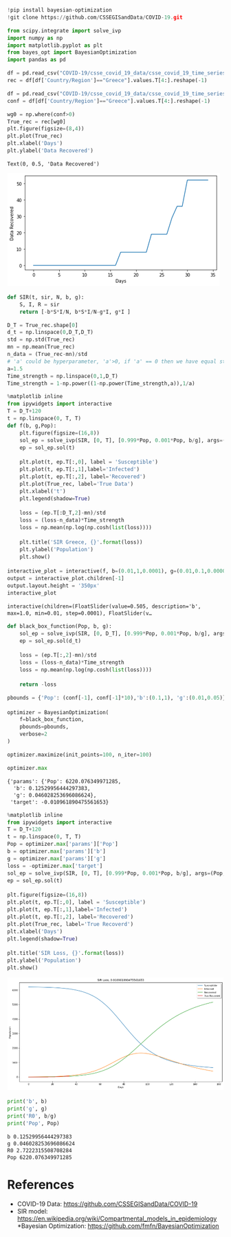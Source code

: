 ```python
!pip install bayesian-optimization
!git clone https://github.com/CSSEGISandData/COVID-19.git
```


```python
from scipy.integrate import solve_ivp
import numpy as np
import matplotlib.pyplot as plt
from bayes_opt import BayesianOptimization
import pandas as pd
```


```python
df = pd.read_csv("COVID-19/csse_covid_19_data/csse_covid_19_time_series/time_series_covid19_recovered_global.csv")
rec = df[df['Country/Region']=="Greece"].values.T[4:].reshape(-1)
```


```python
df = pd.read_csv("COVID-19/csse_covid_19_data/csse_covid_19_time_series/time_series_covid19_confirmed_global.csv")
conf = df[df['Country/Region']=="Greece"].values.T[4:].reshape(-1)
```


```python
wg0 = np.where(conf>0)
True_rec = rec[wg0]
plt.figure(figsize=(8,4))
plt.plot(True_rec)
plt.xlabel('Days')
plt.ylabel('Data Recovered')
```




    Text(0, 0.5, 'Data Recovered')




![png](output_4_1.png)



```python
def SIR(t, sir, N, b, g):
    S, I, R = sir
    return [-b*S*I/N, b*S*I/N-g*I, g*I ]
```


```python
D_T = True_rec.shape[0]
d_t = np.linspace(0,D_T,D_T)
std = np.std(True_rec)
mn = np.mean(True_rec)
n_data = (True_rec-mn)/std
# 'a' could be hyperparameter, 'a'>0, if 'a' == 0 then we have equal strength for all time series
a=1.5
Time_strength = np.linspace(0,1,D_T)
Time_strength = 1-np.power((1-np.power(Time_strength,a)),1/a)
```


```python
%matplotlib inline
from ipywidgets import interactive
T = D_T+120
t = np.linspace(0, T, T)
def f(b, g,Pop):
    plt.figure(figsize=(16,8))
    sol_ep = solve_ivp(SIR, [0, T], [0.999*Pop, 0.001*Pop, b/g], args=(Pop, b, g), dense_output=True)
    ep = sol_ep.sol(t)

    plt.plot(t, ep.T[:,0], label = 'Susceptible')
    plt.plot(t, ep.T[:,1],label='Infected')
    plt.plot(t, ep.T[:,2], label='Recovered')
    plt.plot(True_rec, label='True Data')
    plt.xlabel('t')
    plt.legend(shadow=True)

    loss = (ep.T[:D_T,2]-mn)/std
    loss = (loss-n_data)*Time_strength
    loss = np.mean(np.log(np.cosh(list(loss))))

    plt.title('SIR Greece, {}'.format(loss))
    plt.ylabel('Population')
    plt.show()

interactive_plot = interactive(f, b=(0.01,1,0.0001), g=(0.01,0.1,0.00001),Pop=(1*10**3,10*10**3))
output = interactive_plot.children[-1]
output.layout.height = '350px'
interactive_plot
```


    interactive(children=(FloatSlider(value=0.505, description='b', max=1.0, min=0.01, step=0.0001), FloatSlider(v…



```python
def black_box_function(Pop, b, g):
    sol_ep = solve_ivp(SIR, [0, D_T], [0.999*Pop, 0.001*Pop, b/g], args=(Pop, b, g), dense_output=True)
    ep = sol_ep.sol(d_t)
    
    loss = (ep.T[:,2]-mn)/std
    loss = (loss-n_data)*Time_strength
    loss = np.mean(np.log(np.cosh(list(loss))))

    return -loss
```


```python
pbounds = {'Pop': (conf[-1], conf[-1]*10),'b':(0.1,1), 'g':(0.01,0.05)}

optimizer = BayesianOptimization(
    f=black_box_function,
    pbounds=pbounds,
    verbose=2
)
```


```python
optimizer.maximize(init_points=100, n_iter=100)
```


```python
optimizer.max
```




    {'params': {'Pop': 6220.076349971285,
      'b': 0.12529956444297383,
      'g': 0.046028253696086624},
     'target': -0.010961890475561653}




```python
%matplotlib inline
from ipywidgets import interactive
T = D_T+120
t = np.linspace(0, T, T)
Pop = optimizer.max['params']['Pop']
b = optimizer.max['params']['b']
g = optimizer.max['params']['g']
loss = -optimizer.max['target']
sol_ep = solve_ivp(SIR, [0, T], [0.999*Pop, 0.001*Pop, b/g], args=(Pop, b, g), dense_output=True)
ep = sol_ep.sol(t)

plt.figure(figsize=(16,8))
plt.plot(t, ep.T[:,0], label = 'Susceptible')
plt.plot(t, ep.T[:,1],label='Infected')
plt.plot(t, ep.T[:,2], label='Recovered')
plt.plot(True_rec, label='True Recoverd')
plt.xlabel('Days')
plt.legend(shadow=True)

plt.title('SIR Loss, {}'.format(loss))
plt.ylabel('Population')
plt.show()
```


![png](output_12_0.png)



```python
print('b', b)
print('g', g)
print('R0', b/g)
print('Pop', Pop)
```

    b 0.12529956444297383
    g 0.046028253696086624
    R0 2.7222315508708284
    Pop 6220.076349971285


# References
* COVID-19 Data: https://github.com/CSSEGISandData/COVID-19
* SIR model: https://en.wikipedia.org/wiki/Compartmental_models_in_epidemiology
*Bayesian Optimization: https://github.com/fmfn/BayesianOptimization
